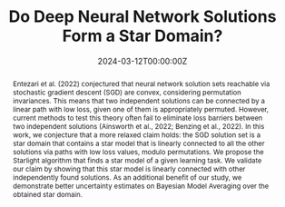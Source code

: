 ---
title: 'Do Deep Neural Network Solutions Form a Star Domain?'
authors:
- admin
- Alexander Rubinstein
- Ehsan Abbasnejad
- Seong Joon Oh
date: "2024-03-12T00:00:00Z"
doi: 

# Schedule page publish date (NOT publication's date).
publishDate: "2024-03-31T00:00:00Z"

# Publication type.
# Accepts a single type but formatted as a YAML list (for Hugo requirements).
# Enter a publication type from the CSL standard.
publication_types: ["article"]

# Publication name and optional abbreviated publication name.
publication: ""
publication_short: ""

abstract: "Entezari et al. (2022) conjectured that neural network solution sets reachable via stochastic gradient descent (SGD) are convex, considering permutation invariances. This means that two independent solutions can be connected by a linear path with low loss, given one of them is appropriately permuted. However, current methods to test this theory often fail to eliminate loss barriers between two independent solutions (Ainsworth et al., 2022; Benzing et al., 2022). In this work, we conjecture that a more relaxed claim holds: the SGD solution set is a star domain that contains a star model that is linearly connected to all the other solutions via paths with low loss values, modulo permutations. We propose the Starlight algorithm that finds a star model of a given learning task. We validate our claim by showing that this star model is linearly connected with other independently found solutions. As an additional benefit of our study, we demonstrate better uncertainty estimates on Bayesian Model Averaging over the obtained star domain."

featured: false

url_pdf: 'https://arxiv.org/abs/2403.07968'
url_code: 'https://github.com/aktsonthalia/starlight'

# To use, add an image named `featured.jpg/png` to your page's folder. 
image:
  focal_point: ""
  preview_only: false

---